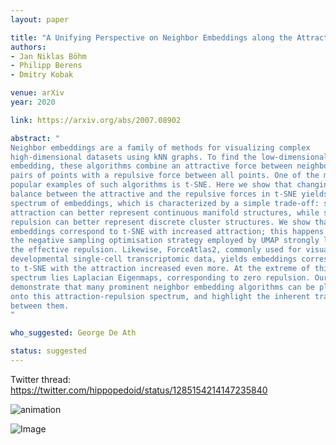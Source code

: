 ```yaml
---
layout: paper

title: "A Unifying Perspective on Neighbor Embeddings along the Attraction-Repulsion Spectrum"
authors:
- Jan Niklas Böhm
- Philipp Berens
- Dmitry Kobak

venue: arXiv
year: 2020

link: https://arxiv.org/abs/2007.08902

abstract: "
Neighbor embeddings are a family of methods for visualizing complex 
high-dimensional datasets using kNN graphs. To find the low-dimensional
embedding, these algorithms combine an attractive force between neighboring
pairs of points with a repulsive force between all points. One of the most
popular examples of such algorithms is t-SNE. Here we show that changing the
balance between the attractive and the repulsive forces in t-SNE yields a
spectrum of embeddings, which is characterized by a simple trade-off: stronger
attraction can better represent continuous manifold structures, while stronger
repulsion can better represent discrete cluster structures. We show that UMAP
embeddings correspond to t-SNE with increased attraction; this happens because
the negative sampling optimisation strategy employed by UMAP strongly lowers
the effective repulsion. Likewise, ForceAtlas2, commonly used for visualizing
developmental single-cell transcriptomic data, yields embeddings corresponding
to t-SNE with the attraction increased even more. At the extreme of this
spectrum lies Laplacian Eigenmaps, corresponding to zero repulsion. Our results
demonstrate that many prominent neighbor embedding algorithms can be placed
onto this attraction-repulsion spectrum, and highlight the inherent trade-offs
between them.
"

who_suggested: George De Ath

status: suggested
---
```

Twitter thread: <https://twitter.com/hippopedoid/status/1285154214147235840>

![animation](https://j.gifs.com/yoG3VR.gif)

![Image](https://pbs.twimg.com/media/EdXAUMTWAAA-ohJ?format=png&name=large)
